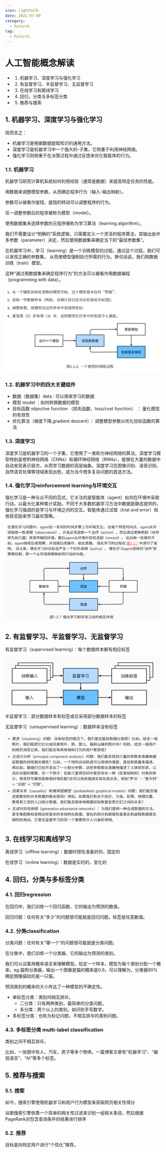 ```yaml
---
icon: lightbulb
date: 2022-07-09
category:
  - Pytorch
tag:
  - Pytorch
---
```


# 人工智能概念解读
  - 1. 机器学习、深度学习与强化学习
  - 2. 有监督学习、半监督学习、无监督学习
  - 3. 在线学习和离线学习
  - 4. 回归，分类与多标签分类
  - 5. 推荐与搜索
<!-- more -->
## 1. 机器学习、深度学习与强化学习
简而言之：
- 机器学习是根据数据提取知识的通用方法。
- 深度学习是机器学习中一个强大的-子集，它侧重于利用神经网络。
- 强化学习则侧重于在决策过程中通过反馈来优化智能体的行为。

### 1.1. 机器学习
机器学习研究计算机系统如何利用经验（通常是数据）来提高特定任务的性能。

用数据来调整模型参数，从而确定程序行为（输⼊-输出映射）。

参数可以被看作旋钮，旋钮的转动可以调整程序的⾏为。

任⼀调整参数后的程序被称为模型（model）。

使⽤数据集来选择参数的元程序被称为学习算法（learning algorithm）。

我们不需要设计“明确的”系统逻辑，只需要定义一个灵活的程序算法，其输出由许多参数（parameter）决定，然后使用数据集来确定当下的“最佳参数集”。

在机器学习中，学习（learning）是⼀个训练模型的过程。通过这个过程，我们可以发现正确的参数集， 从⽽使模型强制执⾏所需的⾏为。换句话说，我们⽤数据训练（train）模型。

这种“通过⽤数据集来确定程序⾏为”的⽅法可以被看作⽤数据编程（programming with data）。

![机器学习过程](images/machine_learning.png)

### 1.2. 机器学习中的四大关键组件
- 数据（数据集）data : 可以用来学习的数据
- 模型 model ：如何转换数据的模型
- 目标函数 objective function （损失函数，loss/cost function） ： 量化模型的有效性
- 优化算法（梯度下降,gradient descent）： 调整模型参数以优化目标函数的算法

### 1.3. 深度学习
深度学习是机器学习的一个子集，它使用了一类称为神经网络的算法。深度学习模型特别是卷积神经网络（CNNs）和循环神经网络（RNNs），能够在大量的数据中自动发现表示层次，从而学习数据的高层抽象。深度学习在图像识别、语音识别、自然语言处理等领域表现出色，成为当今很多复杂问题的首选方法。
### 1.4. 强化学习reinforcement learning与环境交互
强化学习是一种与众不同的范式，它关注的是智能体（agent）如何在环境中采取行动，以最大化某种累计奖励。不同于大多数机器学习方法中数据是静态提供的，强化学习强调的是学习与环境之间的交互。智能体通过试错（trial and error）和收获奖励来学习最优策略。

![强化学习](images/reinforcement_learning.png)

## 2. 有监督学习、半监督学习、无监督学习
 有监督学习（supervised learning）：每个数据样本都有相应标签

 ![有监督学习](images/supervised_learning.png)

 半监督学习：部分数据样本有标签或仅采用部分数据样本的标签

 无监督学习（unsupervised learning）：数据样本没有标签

 ![无监督学习](images/unsupervised_learning.png)
## 3. 在线学习和离线学习
离线学习（offline learning）：数据时预先准备好的，固定的

在线学习（online learning）：数据是实时的，变化的
## 4. 回归，分类与多标签分类
### 4.1. 回归regression
在回归中，我们训练一个回归函数，它的输出为预测的数值。

回归问题：任何有关“多少”的问题很可能就是回归问题。标签是任意数值。

### 4.2. 分类classification
分类问题：任何有关“哪一个”的问题很可能就是分类问题。

在分类中，我们训练一个分类器，它的输出为预测的类别。

我们可以试着用概率语言来理解模型。给定一个样本，模型为每个类别分配一个概率。eg.猫狗分类器，输出一个图像是猫的概率是0.9。可以理解为，分类器90%确定图像描绘的是一只猫。

预测类别的概率的大小传达了一种模型的不确定性。
- 单标签分类：类别间相互排斥。
  - 二分类：只有两种类别，最简单的分类问题。
  - 多分类：两个以上的类别。如识别手写数字。
- 多标签分类：也称为标记问题，不相互排斥的类别问题。
### 4.3. 多标签分类 multi-label classification
类别之间不相互排斥。

比如，一张图中有人，汽车，房子等多个物体。一篇博客文章有“机器学习”、“编程语言”、“AI”等多个标签。

## 5. 推荐与搜索
### 5.1. 搜索
如今，搜索引擎使用机器学习和用户行为模型来获取网页相关性得分

谷歌搜索引擎依靠一个简单的相关性过滤来识别一组相关条目，然后根据PageRank对包含查询条件的结果进行排序

### 5.2. 推荐
目标是向特定用户进行“个性化”推荐。